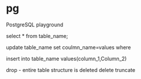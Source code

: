# pg
PostgreSQL playground


select * from table_name;

update table_name set coulmn_name=values where 

insert into table_name values(column_1,Column_2)

drop - entire table structure is deleted
delete
truncate